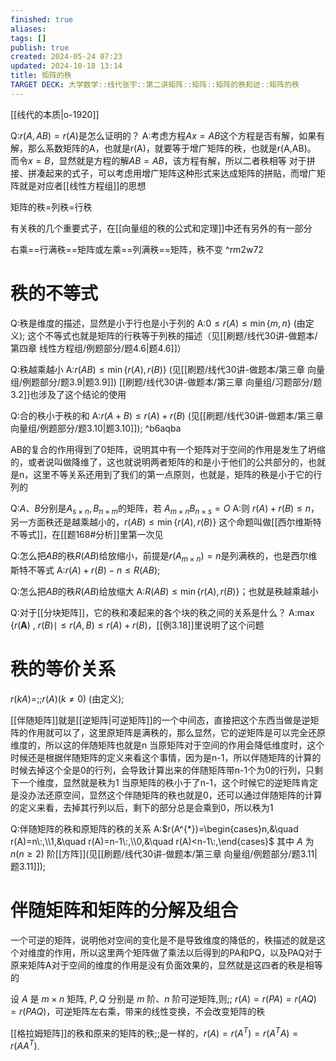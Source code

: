 ```yaml
---
finished: true
aliases: 
tags: []
publish: true
created: 2024-05-24 07:23
updated: 2024-10-18 13:14
title: 矩阵的秩
TARGET DECK: 大学数学::线代张宇::第二讲矩阵::矩阵::矩阵的秩和迹::矩阵的秩
---
```

[[线代的本质|o-1920]]

Q:$r(A,AB)=r(A)$是怎么证明的？
A:考虑方程$Ax=AB$这个方程是否有解，如果有解，那么系数矩阵的A，也就是r(A)，就要等于增广矩阵的秩，也就是r(A,AB)。
而令$x=B$，显然就是方程的解$AB=AB$，该方程有解，所以二者秩相等
对于拼接、拼凑起来的式子，可以考虑用增广矩阵这种形式来达成矩阵的拼贴，而增广矩阵就是对应者[[线性方程组]]的思想

矩阵的秩=列秩=行秩

有关秩的几个重要式子，在[[向量组的秩的公式和定理]]中还有另外的有一部分

右乘==行满秩==矩阵或左乘==列满秩==矩阵，秩不变 ^rm2w72

# 秩的不等式 

Q:秩是维度的描述，显然是小于行也是小于列的
A:$0\leqslant r(A)\leqslant\min\{m,n\}$ (由定义); 这个不等式也就是矩阵的行秩等于列秩的描述（见[[刷题/线代30讲-做题本/第四章 线性方程组/例题部分/题4.6|题4.6]]）

Q:秩越乘越小
A:$r(AB)\leqslant\min\{r(A),r(B)\}$ (见[[刷题/线代30讲-做题本/第三章 向量组/例题部分/题3.9|题3.9]])
[[刷题/线代30讲-做题本/第三章 向量组/习题部分/题3.2]]也涉及了这个结论的使用

Q:合的秩小于秩的和
A:$r(A+B)\leqslant r(A)+r(B)$ (见[[刷题/线代30讲-做题本/第三章 向量组/例题部分/题3.10|题3.10]]); ^b6aqba

AB的复合的作用得到了0矩阵，说明其中有一个矩阵对于空间的作用是发生了坍缩的，或者说叫做降维了，这也就说明两者矩阵的和是小于他们的公共部分的，也就是n，这里不等关系还用到了我们的第一点原则，也就是，矩阵的秩是小于它的行列的

Q:$A$、$B$分别是$A_{s\times n},B_{n\times m}$的矩阵，若 $A_{m\times n}B_{n\times s}=O$ 
A:则 $r(A)+r(B)\leqslant n$，另一方面秩还是越乘越小的，$r(AB)\leqslant\min\{r(A),r(B)\}$
这个命题叫做[[西尔维斯特不等式]]，在[[题168#分析]]里第一次见

Q:怎么把$AB$的秩$R(AB)$给放缩小，前提是$r(A_{m\times n})=n$是列满秩的，也是西尔维斯特不等式
A:$r(A)+r(B)-n\leq R(AB)$;

Q:怎么把$AB$的秩$R(AB)$给放缩大
A:$R(AB)\leqslant\min\{r(A),r(B)\}$；也就是秩越乘越小

Q:对于[[分块矩阵]]，它的秩和凑起来的各个块的秩之间的关系是什么？
A:$\max \{ r\left( \mathbf{A}\right)$ , $r\left( B\right) \mid \leq r\left( {A, B}\right) \leq r\left( A\right) + r\left( B\right)$，[[例3.18]]里说明了这个问题

# 秩的等价关系
$r(kA)=$;;$r(A)(k\neq0)$ (由定义);

[[伴随矩阵]]就是[[逆矩阵|可逆矩阵]]的一个中间态，直接把这个东西当做是逆矩阵的作用就可以了，这里原矩阵是满秩的，那么显然，它的逆矩阵是可以完全还原维度的，所以这的伴随矩阵也就是n
当原矩阵对于空间的作用会降低维度时，这个时候还是根据伴随矩阵的定义来看这个事情，因为是n-1，所以伴随矩阵的计算的时候去掉这个全是0的行列，会导致计算出来的伴随矩阵带n-1个为0的行列，只剩下一个维度，显然就是秩为1 
当原矩阵的秩小于了n-1，这个时候它的逆矩阵肯定是没办法还原空间，显然这个伴随矩阵的秩也就是0，还可以通过伴随矩阵的计算的定义来看，去掉其行列以后，剩下的部分总是会乘到0，所以秩为1

Q:伴随矩阵的秩和原矩阵的秩的关系
A:$r(A^{*})=\begin{cases}n,&\quad r(A)=n\:,\\1,&\quad r(A)=n-1\:,\\0,&\quad r(A)<n-1\:,\end{cases}$ 其中 $A$ 为 $n(n\geqslant2)$ 阶[[方阵]](见[[刷题/线代30讲-做题本/第三章 向量组/例题部分/题3.11|题3.11]]);

# 伴随矩阵和矩阵的分解及组合
一个可逆的矩阵，说明他对空间的变化是不是导致维度的降低的，秩描述的就是这个对维度的作用，所以这里两个矩阵做了乘法以后得到的PA和PQ，以及PAQ对于原来矩阵A对于空间的维度的作用是没有负面效果的，显然就是这四者的秩是相等的

设 $A$ 是 $m\times n$ 矩阵, $P,Q$ 分别是 $m$ 阶、$n$ 阶可逆矩阵,则;; $r(A)=r(PA)=r(AQ)=r(PAQ)$，可逆矩阵左右乘，带来的线性变换，不会改变矩阵的秩

[[格拉姆矩阵]]的秩和原来的矩阵的秩;;是一样的，$r(A)=r(A^{T})=r(A^{T}A)=r(AA^{T})$.

